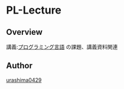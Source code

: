 # PL-Lecture

## Overview
講義:[プログラミング言語](https://github.com/aigarashi/PL-LectureNotes) の課題、講義資料関連

## Author
[urashima0429](https://github.com/urashima0429)
